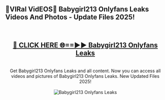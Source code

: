 <h2>🔴VIRal VidEOS🔴 Babygirl213 Onlyfans Leaks Videos And Photos - Update Files 2025!</h2>
<br>
<div align="center">
<h2><a href="https://virallinks.top/odZfE0" rel="nofollow">🔴 CLICK HERE 🌐==►► Babygirl213 Onlyfans Leaks</a></h2>
<br>
Get Babygirl213 Onlyfans Leaks and all content. Now you can access all videos and pictures of Babygirl213 Onlyfans Leaks. New Updated Files 2025!
<br>
<br>
<a href="https://virallinks.top/odZfE0" rel="nofollow" data-target="animated-image.originalLink"><img src="https://i.imgur.com/dJHk4Zq.gif)" alt="Babygirl213 Onlyfans Leaks" style="max-width: 100%; display: inline-block;" data-target="animated-image.originalImage"></a>
</div>
<br>
